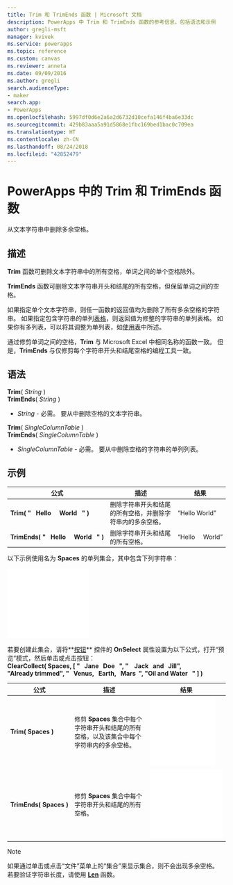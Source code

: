 ```yaml
---
title: Trim 和 TrimEnds 函数 | Microsoft 文档
description: PowerApps 中 Trim 和 TrimEnds 函数的参考信息，包括语法和示例
author: gregli-msft
manager: kvivek
ms.service: powerapps
ms.topic: reference
ms.custom: canvas
ms.reviewer: anneta
ms.date: 09/09/2016
ms.author: gregli
search.audienceType:
- maker
search.app:
- PowerApps
ms.openlocfilehash: 5997df0d6e2a6a2d6732d10cefa146f4ba6e33dc
ms.sourcegitcommit: 429b83aaa5a91d5868e1fbc169bed1bac0c709ea
ms.translationtype: HT
ms.contentlocale: zh-CN
ms.lasthandoff: 08/24/2018
ms.locfileid: "42852479"
---
```

# <a name="trim-and-trimends-functions-in-powerapps"></a>PowerApps 中的 Trim 和 TrimEnds 函数
从文本字符串中删除多余空格。

## <a name="description"></a>描述
**Trim** 函数可删除文本字符串中的所有空格，单词之间的单个空格除外。  

**TrimEnds** 函数可删除文本字符串开头和结尾的所有空格，但保留单词之间的空格。

如果指定单个文本字符串，则任一函数的返回值均为删除了所有多余空格的字符串。 如果指定包含字符串的单列[表格](../working-with-tables.md)，则返回值为修整的字符串的单列表格。 如果你有多列表，可以将其调整为单列表，如[使用表](../working-with-tables.md)中所述。

通过修剪单词之间的空格，**Trim** 与 Microsoft Excel 中相同名称的函数一致。 但是，**TrimEnds** 与仅修剪每个字符串开头和结尾空格的编程工具一致。

## <a name="syntax"></a>语法
**Trim**( *String* )<br>**TrimEnds**( *String* )

* *String* - 必需。 要从中删除空格的文本字符串。

**Trim**( *SingleColumnTable* )<br>**TrimEnds**( *SingleColumnTable* )

* *SingleColumnTable* - 必需。 要从中删除空格的字符串的单列列表。

## <a name="example"></a>示例

| 公式 | 描述 | 结果 |
| --- | --- | --- |
| **Trim(&nbsp;"&nbsp;&nbsp;&nbsp;Hello&nbsp;&nbsp;&nbsp;&nbsp;&nbsp;World&nbsp;&nbsp;&nbsp;"&nbsp;)** |删除字符串开头和结尾的所有空格，并删除字符串内的多余空格。 |“Hello World” |
| **TrimEnds(&nbsp;"&nbsp;&nbsp;&nbsp;Hello&nbsp;&nbsp;&nbsp;&nbsp;&nbsp;World&nbsp;&nbsp;&nbsp;"&nbsp;)** |删除字符串开头和结尾的所有空格。 |“Hello&nbsp;&nbsp;&nbsp;&nbsp;&nbsp;World” |

以下示例使用名为 **Spaces** 的单列集合，其中包含下列字符串：

![](media/function-trim/input-strings.png)

若要创建此集合，请将**[按钮](../controls/control-button.md)** 控件的 **OnSelect** 属性设置为以下公式，打开“预览”模式，然后单击或点击按钮：
<br>**ClearCollect( Spaces, [ "&nbsp;&nbsp;&nbsp;Jane&nbsp;&nbsp;&nbsp;Doe&nbsp;&nbsp;&nbsp;", "&nbsp;&nbsp;&nbsp;&nbsp;Jack&nbsp;&nbsp;&nbsp;and&nbsp;&nbsp;&nbsp;Jill", "Already&nbsp;trimmed", "&nbsp;&nbsp;&nbsp;Venus,&nbsp;&nbsp;&nbsp;Earth,&nbsp;&nbsp;&nbsp;Mars&nbsp;&nbsp;", "Oil&nbsp;and&nbsp;Water&nbsp;&nbsp;&nbsp;" ] )**

| 公式 | 描述 | 结果 |
| --- | --- | --- |
| **Trim(&nbsp;Spaces&nbsp;)** |修剪 **Spaces** 集合中每个字符串开头和结尾的所有空格，以及该集合中每个字符串内的多余空格。 |<style> img { max-width: none } </style> ![](media/function-trim/output-trim.png) |
| **TrimEnds(&nbsp;Spaces&nbsp;)** |修剪 **Spaces** 集合中每个字符串开头和结尾的所有空格。 |<style> img { max-width: none } </style> ![](media/function-trim/output-trimends.png) |

> [!NOTE]
> 如果通过单击或点击“文件”菜单上的“集合”来显示集合，则不会出现多余空格。 若要验证字符串长度，请使用 **[Len](function-len.md)** 函数。

